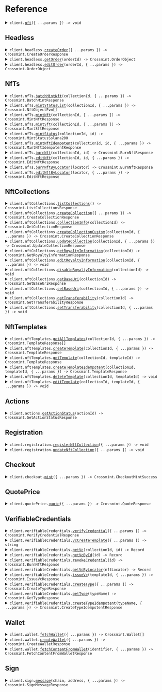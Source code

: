 # Reference

<details><summary><code>client.<a href="/src/Client.ts">nft</a>({ ...params }) -> void</code></summary>
<dl>
<dd>

#### 📝 Description

<dl>
<dd>

<dl>
<dd>

Transfer NFTs from one wallet to another wallet. Intended for wallets created with `userId` option.

**API scope required**: `wallets:nfts.transfer`

</dd>
</dl>
</dd>
</dl>

#### 🔌 Usage

<dl>
<dd>

<dl>
<dd>

```typescript
await client.nft();
```

</dd>
</dl>
</dd>
</dl>

#### ⚙️ Parameters

<dl>
<dd>

<dl>
<dd>

**request:** `Crossmint.NftRequest`

</dd>
</dl>

<dl>
<dd>

**requestOptions:** `CrossmintClient.RequestOptions`

</dd>
</dl>
</dd>
</dl>

</dd>
</dl>
</details>

##

## Headless

<details><summary><code>client.headless.<a href="/src/api/resources/headless/client/Client.ts">createOrder</a>({ ...params }) -> Crossmint.CreateOrderResponse</code></summary>
<dl>
<dd>

#### 📝 Description

<dl>
<dd>

<dl>
<dd>

Creates a new order that can be used to complete a headless checkout.

</dd>
</dl>
</dd>
</dl>

#### 🔌 Usage

<dl>
<dd>

<dl>
<dd>

```typescript
await client.headless.createOrder({
    payment: {
        method: Crossmint.EvmPaymentMethods.ArbitrumSepolia,
        currency: Crossmint.EvmPaymentCurrency.Eth,
    },
    lineItems: {
        collectionLocator: "crossmint:<collectionId>",
    },
});
```

</dd>
</dl>
</dd>
</dl>

#### ⚙️ Parameters

<dl>
<dd>

<dl>
<dd>

**request:** `Crossmint.CreateOrderRequest`

</dd>
</dl>

<dl>
<dd>

**requestOptions:** `Headless.RequestOptions`

</dd>
</dl>
</dd>
</dl>

</dd>
</dl>
</details>

<details><summary><code>client.headless.<a href="/src/api/resources/headless/client/Client.ts">getOrder</a>(orderId) -> Crossmint.OrderObject</code></summary>
<dl>
<dd>

#### 📝 Description

<dl>
<dd>

<dl>
<dd>

Get specific order by ID

</dd>
</dl>
</dd>
</dl>

#### 🔌 Usage

<dl>
<dd>

<dl>
<dd>

```typescript
await client.headless.getOrder("orderId");
```

</dd>
</dl>
</dd>
</dl>

#### ⚙️ Parameters

<dl>
<dd>

<dl>
<dd>

**orderId:** `string`

This is the identifier for the order with UUID format.

**Example:** `9c82ef99-617f-497d-9abb-fd355291681b`

</dd>
</dl>

<dl>
<dd>

**requestOptions:** `Headless.RequestOptions`

</dd>
</dl>
</dd>
</dl>

</dd>
</dl>
</details>

<details><summary><code>client.headless.<a href="/src/api/resources/headless/client/Client.ts">editOrder</a>(orderId, { ...params }) -> Crossmint.OrderObject</code></summary>
<dl>
<dd>

#### 📝 Description

<dl>
<dd>

<dl>
<dd>

Edit an existing order. You can update the recipient, the payment method, and/or the locale.

</dd>
</dl>
</dd>
</dl>

#### 🔌 Usage

<dl>
<dd>

<dl>
<dd>

```typescript
await client.headless.editOrder("orderId");
```

</dd>
</dl>
</dd>
</dl>

#### ⚙️ Parameters

<dl>
<dd>

<dl>
<dd>

**orderId:** `string`

This is the identifier for the order with UUID format.

**Example:** `9c82ef99-617f-497d-9abb-fd355291681b`

</dd>
</dl>

<dl>
<dd>

**request:** `Crossmint.OrderDto`

</dd>
</dl>

<dl>
<dd>

**requestOptions:** `Headless.RequestOptions`

</dd>
</dl>
</dd>
</dl>

</dd>
</dl>
</details>

## NfTs

<details><summary><code>client.nfTs.<a href="/src/api/resources/nfTs/client/Client.ts">batchMintNft</a>(collectionId, { ...params }) -> Crossmint.BatchMintResponse</code></summary>
<dl>
<dd>

#### 📝 Description

<dl>
<dd>

<dl>
<dd>

Mint multiple NFTs with a single call and deliver them to a web3 wallet or an email address

**API scope required** `nfts.create`

</dd>
</dl>
</dd>
</dl>

#### 🔌 Usage

<dl>
<dd>

<dl>
<dd>

```typescript
await client.nfTs.batchMintNft("default-solana", {
    nfts: [{}],
});
```

</dd>
</dl>
</dd>
</dl>

#### ⚙️ Parameters

<dl>
<dd>

<dl>
<dd>

**collectionId:** `string`

This is the identifier for the collection related to the request. Every project has default collections: `default-solana` and `default-polygon`.

The [create-collection](/api-reference/minting/collection/create-collection) API will result in collections with UUID formatted `collectionId`.
**Example:** `9c82ef99-617f-497d-9abb-fd355291681b`

The [create-collection-idempotent](/api-reference/minting/collection/create-collection-idempotent) API allows you to specify an arbitrary identifier during the intitial request.
**Example:** `your-custom-identifer`

</dd>
</dl>

<dl>
<dd>

**request:** `Crossmint.BatchMintNftRequest`

</dd>
</dl>

<dl>
<dd>

**requestOptions:** `NfTs.RequestOptions`

</dd>
</dl>
</dd>
</dl>

</dd>
</dl>
</details>

<details><summary><code>client.nfTs.<a href="/src/api/resources/nfTs/client/Client.ts">mintStatusList</a>(collectionId, { ...params }) -> Crossmint.NftObjectEvm[]</code></summary>
<dl>
<dd>

#### 📝 Description

<dl>
<dd>

<dl>
<dd>

Get a list of all the NFTs in a given collection.

**API scope required**: `nfts.read`

</dd>
</dl>
</dd>
</dl>

#### 🔌 Usage

<dl>
<dd>

<dl>
<dd>

```typescript
await client.nfTs.mintStatusList("default-solana", {
    page: 1.1,
    perPage: 20,
});
```

</dd>
</dl>
</dd>
</dl>

#### ⚙️ Parameters

<dl>
<dd>

<dl>
<dd>

**collectionId:** `string`

This is the identifier for the collection related to the request. Every project has default collections: `default-solana` and `default-polygon`.

The [create-collection](/api-reference/minting/collection/create-collection) API will result in collections with UUID formatted `collectionId`.
**Example:** `9c82ef99-617f-497d-9abb-fd355291681b`

The [create-collection-idempotent](/api-reference/minting/collection/create-collection-idempotent) API allows you to specify an arbitrary identifier during the intitial request.
**Example:** `your-custom-identifer`

</dd>
</dl>

<dl>
<dd>

**request:** `Crossmint.MintStatusListRequest`

</dd>
</dl>

<dl>
<dd>

**requestOptions:** `NfTs.RequestOptions`

</dd>
</dl>
</dd>
</dl>

</dd>
</dl>
</details>

<details><summary><code>client.nfTs.<a href="/src/api/resources/nfTs/client/Client.ts">mintNft</a>(collectionId, { ...params }) -> Crossmint.MintNftResponse</code></summary>
<dl>
<dd>

#### 📝 Description

<dl>
<dd>

<dl>
<dd>

Mint your NFTs and deliver them to a web3 wallet or an email address

**API scope required**: `nfts.create`

</dd>
</dl>
</dd>
</dl>

#### 🔌 Usage

<dl>
<dd>

<dl>
<dd>

```typescript
await client.nfTs.mintNft("default-solana", {
    metadata: {
        name: "Crossmint Example NFT",
        image: "https://www.crossmint.com/assets/crossmint/logo.png",
        description: "My NFT created via the mint API!",
    },
});
```

</dd>
</dl>
</dd>
</dl>

#### ⚙️ Parameters

<dl>
<dd>

<dl>
<dd>

**collectionId:** `string`

This is the identifier for the collection related to the request. Every project has default collections: `default-solana` and `default-polygon`.

The [create-collection](/api-reference/minting/collection/create-collection) API will result in collections with UUID formatted `collectionId`.
**Example:** `9c82ef99-617f-497d-9abb-fd355291681b`

The [create-collection-idempotent](/api-reference/minting/collection/create-collection-idempotent) API allows you to specify an arbitrary identifier during the intitial request.
**Example:** `your-custom-identifer`

</dd>
</dl>

<dl>
<dd>

**request:** `Crossmint.MintNftRequest`

</dd>
</dl>

<dl>
<dd>

**requestOptions:** `NfTs.RequestOptions`

</dd>
</dl>
</dd>
</dl>

</dd>
</dl>
</details>

<details><summary><code>client.nfTs.<a href="/src/api/resources/nfTs/client/Client.ts">mintSft</a>(collectionId, { ...params }) -> Crossmint.MintSftResponse</code></summary>
<dl>
<dd>

#### 📝 Description

<dl>
<dd>

<dl>
<dd>

Mint your SFTs and deliver them to a web3 wallet or an email address

**API scope required**: `nfts.create`

</dd>
</dl>
</dd>
</dl>

#### 🔌 Usage

<dl>
<dd>

<dl>
<dd>

```typescript
await client.nfTs.mintSft("default-solana", {
    templateId: "silver-pass",
    recipient: "email:testy@crossmint.io:polygon",
});
```

</dd>
</dl>
</dd>
</dl>

#### ⚙️ Parameters

<dl>
<dd>

<dl>
<dd>

**collectionId:** `string`

This is the identifier for the collection related to the request. Every project has default collections: `default-solana` and `default-polygon`.

The [create-collection](/api-reference/minting/collection/create-collection) API will result in collections with UUID formatted `collectionId`.
**Example:** `9c82ef99-617f-497d-9abb-fd355291681b`

The [create-collection-idempotent](/api-reference/minting/collection/create-collection-idempotent) API allows you to specify an arbitrary identifier during the intitial request.
**Example:** `your-custom-identifer`

</dd>
</dl>

<dl>
<dd>

**request:** `Crossmint.MintSftRequest`

</dd>
</dl>

<dl>
<dd>

**requestOptions:** `NfTs.RequestOptions`

</dd>
</dl>
</dd>
</dl>

</dd>
</dl>
</details>

<details><summary><code>client.nfTs.<a href="/src/api/resources/nfTs/client/Client.ts">mintStatus</a>(collectionId, id) -> Crossmint.MintStatusSolana200</code></summary>
<dl>
<dd>

#### 📝 Description

<dl>
<dd>

<dl>
<dd>

Get the status and associated information for a mint operation.

**API scope required**: `nfts.read`

</dd>
</dl>
</dd>
</dl>

#### 🔌 Usage

<dl>
<dd>

<dl>
<dd>

```typescript
await client.nfTs.mintStatus("default-solana", "id");
```

</dd>
</dl>
</dd>
</dl>

#### ⚙️ Parameters

<dl>
<dd>

<dl>
<dd>

**collectionId:** `string`

This is the identifier for the collection related to the request. Every project has default collections: `default-solana` and `default-polygon`.

The [create-collection](/api-reference/minting/collection/create-collection) API will result in collections with UUID formatted `collectionId`.
**Example:** `9c82ef99-617f-497d-9abb-fd355291681b`

The [create-collection-idempotent](/api-reference/minting/collection/create-collection-idempotent) API allows you to specify an arbitrary identifier during the intitial request.
**Example:** `your-custom-identifer`

</dd>
</dl>

<dl>
<dd>

**id:** `string` — Unique ID of the minted NFT returned in the mint response

</dd>
</dl>

<dl>
<dd>

**requestOptions:** `NfTs.RequestOptions`

</dd>
</dl>
</dd>
</dl>

</dd>
</dl>
</details>

<details><summary><code>client.nfTs.<a href="/src/api/resources/nfTs/client/Client.ts">mintNftIdempotent</a>(collectionId, id, { ...params }) -> Crossmint.MintNftIdempotentResponse</code></summary>
<dl>
<dd>

#### 📝 Description

<dl>
<dd>

<dl>
<dd>

This pathway allows you to mint NFTs and guarantee idempotency
to ensure you never double mint for the same NFT.

**API scope required**: `nfts.create`

</dd>
</dl>
</dd>
</dl>

#### 🔌 Usage

<dl>
<dd>

<dl>
<dd>

```typescript
await client.nfTs.mintNftIdempotent("default-solana", "my-idempotency-key", {
    recipient: "email:testy@crossmint.io:polygon",
    metadata: {
        name: "Crossmint Example NFT",
        image: "https://www.crossmint.com/assets/crossmint/logo.png",
        description: "My NFT created via the mint API!",
    },
});
```

</dd>
</dl>
</dd>
</dl>

#### ⚙️ Parameters

<dl>
<dd>

<dl>
<dd>

**collectionId:** `string`

This is the identifier for the collection related to the request. Every project has default collections: `default-solana` and `default-polygon`.

The [create-collection](/api-reference/minting/collection/create-collection) API will result in collections with UUID formatted `collectionId`.
**Example:** `9c82ef99-617f-497d-9abb-fd355291681b`

The [create-collection-idempotent](/api-reference/minting/collection/create-collection-idempotent) API allows you to specify an arbitrary identifier during the intitial request.
**Example:** `your-custom-identifer`

</dd>
</dl>

<dl>
<dd>

**id:** `string` — Custom ID of the NFT, which is used as an idempotency key

</dd>
</dl>

<dl>
<dd>

**request:** `Crossmint.MintNftIdempotentRequest`

</dd>
</dl>

<dl>
<dd>

**requestOptions:** `NfTs.RequestOptions`

</dd>
</dl>
</dd>
</dl>

</dd>
</dl>
</details>

<details><summary><code>client.nfTs.<a href="/src/api/resources/nfTs/client/Client.ts">burnNft</a>(collectionId, id) -> Crossmint.BurnNftResponse</code></summary>
<dl>
<dd>

#### 📝 Description

<dl>
<dd>

<dl>
<dd>

Burn a minted NFT.

**API scope required**: `nfts.delete`

</dd>
</dl>
</dd>
</dl>

#### 🔌 Usage

<dl>
<dd>

<dl>
<dd>

```typescript
await client.nfTs.burnNft("default-solana", "id");
```

</dd>
</dl>
</dd>
</dl>

#### ⚙️ Parameters

<dl>
<dd>

<dl>
<dd>

**collectionId:** `string`

This is the identifier for the collection related to the request. Every project has default collections: `default-solana` and `default-polygon`.

The [create-collection](/api-reference/minting/collection/create-collection) API will result in collections with UUID formatted `collectionId`.
**Example:** `9c82ef99-617f-497d-9abb-fd355291681b`

The [create-collection-idempotent](/api-reference/minting/collection/create-collection-idempotent) API allows you to specify an arbitrary identifier during the intitial request.
**Example:** `your-custom-identifer`

</dd>
</dl>

<dl>
<dd>

**id:** `string` — Unique ID of the minted NFT returned in the mint response

</dd>
</dl>

<dl>
<dd>

**requestOptions:** `NfTs.RequestOptions`

</dd>
</dl>
</dd>
</dl>

</dd>
</dl>
</details>

<details><summary><code>client.nfTs.<a href="/src/api/resources/nfTs/client/Client.ts">editNft</a>(collectionId, id, { ...params }) -> Crossmint.EditNftResponse</code></summary>
<dl>
<dd>

#### 📝 Description

<dl>
<dd>

<dl>
<dd>

Edit a minted NFT's metadata on IPFS.

If you are using a custom baseURI, invoking this will overwrite the specific tokenURI for the edited token.

**API scope required**: `nfts.update`

</dd>
</dl>
</dd>
</dl>

#### 🔌 Usage

<dl>
<dd>

<dl>
<dd>

```typescript
await client.nfTs.editNft("default-solana", "id", {
    metadata: {
        name: "Crossmint Example NFT",
        image: "https://www.crossmint.com/assets/crossmint/logo.png",
        description: "My NFT created via the mint API!",
    },
});
```

</dd>
</dl>
</dd>
</dl>

#### ⚙️ Parameters

<dl>
<dd>

<dl>
<dd>

**collectionId:** `string`

This is the identifier for the collection related to the request. Every project has default collections: `default-solana` and `default-polygon`.

The [create-collection](/api-reference/minting/collection/create-collection) API will result in collections with UUID formatted `collectionId`.
**Example:** `9c82ef99-617f-497d-9abb-fd355291681b`

The [create-collection-idempotent](/api-reference/minting/collection/create-collection-idempotent) API allows you to specify an arbitrary identifier during the intitial request.
**Example:** `your-custom-identifer`

</dd>
</dl>

<dl>
<dd>

**id:** `string` — Unique ID of the minted NFT returned in the mint response

</dd>
</dl>

<dl>
<dd>

**request:** `Crossmint.EditNftRequest`

</dd>
</dl>

<dl>
<dd>

**requestOptions:** `NfTs.RequestOptions`

</dd>
</dl>
</dd>
</dl>

</dd>
</dl>
</details>

<details><summary><code>client.nfTs.<a href="/src/api/resources/nfTs/client/Client.ts">burnNftByLocator</a>(locator) -> Crossmint.BurnNftResponse</code></summary>
<dl>
<dd>

#### 📝 Description

<dl>
<dd>

<dl>
<dd>

Burn a minted NFT using a Crossmint NFT locator.

**API scope required**: `nfts.delete`

</dd>
</dl>
</dd>
</dl>

#### 🔌 Usage

<dl>
<dd>

<dl>
<dd>

```typescript
await client.nfTs.burnNftByLocator("polygon:0xd8dA6BF26964aF9D7eEd9e03E53415D37aA96045:52");
```

</dd>
</dl>
</dd>
</dl>

#### ⚙️ Parameters

<dl>
<dd>

<dl>
<dd>

**locator:** `string` — The locator of the NFT, which includes the blockchain, contract address, and token ID.

</dd>
</dl>

<dl>
<dd>

**requestOptions:** `NfTs.RequestOptions`

</dd>
</dl>
</dd>
</dl>

</dd>
</dl>
</details>

<details><summary><code>client.nfTs.<a href="/src/api/resources/nfTs/client/Client.ts">editNftByLocator</a>(locator, { ...params }) -> Crossmint.EditNftResponse</code></summary>
<dl>
<dd>

#### 📝 Description

<dl>
<dd>

<dl>
<dd>

Edit a minted NFT's metadata using a Crossmint NFT locator.

**API scope required**: `nfts.update`

</dd>
</dl>
</dd>
</dl>

#### 🔌 Usage

<dl>
<dd>

<dl>
<dd>

```typescript
await client.nfTs.editNftByLocator("polygon:0xd8dA6BF26964aF9D7eEd9e03E53415D37aA96045:52", {
    metadata: {
        name: "Crossmint Example NFT",
        image: "https://www.crossmint.com/assets/crossmint/logo.png",
        description: "My NFT created via the mint API!",
    },
    reuploadLinkedFiles: true,
});
```

</dd>
</dl>
</dd>
</dl>

#### ⚙️ Parameters

<dl>
<dd>

<dl>
<dd>

**locator:** `string` — The locator of the NFT, which includes the blockchain, contract address, and token ID.

</dd>
</dl>

<dl>
<dd>

**request:** `Crossmint.EditNftByLocatorRequest`

</dd>
</dl>

<dl>
<dd>

**requestOptions:** `NfTs.RequestOptions`

</dd>
</dl>
</dd>
</dl>

</dd>
</dl>
</details>

## NftCollections

<details><summary><code>client.nftCollections.<a href="/src/api/resources/nftCollections/client/Client.ts">listCollections</a>() -> Crossmint.ListCollectionsResponse</code></summary>
<dl>
<dd>

#### 📝 Description

<dl>
<dd>

<dl>
<dd>

List all collections created under the current Crossmint project

**API scope required**: `collections.read`

</dd>
</dl>
</dd>
</dl>

#### 🔌 Usage

<dl>
<dd>

<dl>
<dd>

```typescript
await client.nftCollections.listCollections();
```

</dd>
</dl>
</dd>
</dl>

#### ⚙️ Parameters

<dl>
<dd>

<dl>
<dd>

**requestOptions:** `NftCollections.RequestOptions`

</dd>
</dl>
</dd>
</dl>

</dd>
</dl>
</details>

<details><summary><code>client.nftCollections.<a href="/src/api/resources/nftCollections/client/Client.ts">createCollection</a>({ ...params }) -> Crossmint.CreateCollectionResponse</code></summary>
<dl>
<dd>

#### 📝 Description

<dl>
<dd>

<dl>
<dd>

Create a collection that you can mint NFTs/SFTs from

**API scope required**: `collections.create`

</dd>
</dl>
</dd>
</dl>

#### 🔌 Usage

<dl>
<dd>

<dl>
<dd>

```typescript
await client.nftCollections.createCollection({
    chain: Crossmint.CreateCollectionBodyChain.Aptos,
    metadata: {
        name: "Sample NFT Collection",
        description: "This is a sample NFT collection",
    },
});
```

</dd>
</dl>
</dd>
</dl>

#### ⚙️ Parameters

<dl>
<dd>

<dl>
<dd>

**request:** `Crossmint.CreateCollectionBody`

</dd>
</dl>

<dl>
<dd>

**requestOptions:** `NftCollections.RequestOptions`

</dd>
</dl>
</dd>
</dl>

</dd>
</dl>
</details>

<details><summary><code>client.nftCollections.<a href="/src/api/resources/nftCollections/client/Client.ts">collectionInfo</a>(collectionId) -> Crossmint.GetCollectionResponse</code></summary>
<dl>
<dd>

#### 📝 Description

<dl>
<dd>

<dl>
<dd>

Get information about a specific collection.

**API scope required**: `collections.read`

</dd>
</dl>
</dd>
</dl>

#### 🔌 Usage

<dl>
<dd>

<dl>
<dd>

```typescript
await client.nftCollections.collectionInfo("default-solana");
```

</dd>
</dl>
</dd>
</dl>

#### ⚙️ Parameters

<dl>
<dd>

<dl>
<dd>

**collectionId:** `string`

This is the identifier for the collection related to the request. Every project has default collections: `default-solana` and `default-polygon`.

The [create-collection](/api-reference/minting/collection/create-collection) API will result in collections with UUID formatted `collectionId`.
**Example:** `9c82ef99-617f-497d-9abb-fd355291681b`

The [create-collection-idempotent](/api-reference/minting/collection/create-collection-idempotent) API allows you to specify an arbitrary identifier during the intitial request.
**Example:** `your-custom-identifer`

</dd>
</dl>

<dl>
<dd>

**requestOptions:** `NftCollections.RequestOptions`

</dd>
</dl>
</dd>
</dl>

</dd>
</dl>
</details>

<details><summary><code>client.nftCollections.<a href="/src/api/resources/nftCollections/client/Client.ts">createCollectionCustom</a>(collectionId, { ...params }) -> Crossmint.CreateCollectionResponse</code></summary>
<dl>
<dd>

#### 📝 Description

<dl>
<dd>

<dl>
<dd>

Create a collection that you can mint NFTs/SFTs from. This API is idempotent,
if you call it multiple times with the same ID, only one will be created.

**API scope required**: `collections.create`

</dd>
</dl>
</dd>
</dl>

#### 🔌 Usage

<dl>
<dd>

<dl>
<dd>

```typescript
await client.nftCollections.createCollectionCustom("default-solana", {
    chain: Crossmint.CreateCollectionBodyChain.Aptos,
    metadata: {
        name: "Sample NFT Collection",
        description: "This is a sample NFT collection",
    },
});
```

</dd>
</dl>
</dd>
</dl>

#### ⚙️ Parameters

<dl>
<dd>

<dl>
<dd>

**collectionId:** `string`

This is the identifier for the collection related to the request. Every project has default collections: `default-solana` and `default-polygon`.

The [create-collection](/api-reference/minting/collection/create-collection) API will result in collections with UUID formatted `collectionId`.
**Example:** `9c82ef99-617f-497d-9abb-fd355291681b`

The [create-collection-idempotent](/api-reference/minting/collection/create-collection-idempotent) API allows you to specify an arbitrary identifier during the intitial request.
**Example:** `your-custom-identifer`

</dd>
</dl>

<dl>
<dd>

**request:** `Crossmint.CreateCollectionBody`

</dd>
</dl>

<dl>
<dd>

**requestOptions:** `NftCollections.RequestOptions`

</dd>
</dl>
</dd>
</dl>

</dd>
</dl>
</details>

<details><summary><code>client.nftCollections.<a href="/src/api/resources/nftCollections/client/Client.ts">updateCollection</a>(collectionId, { ...params }) -> Crossmint.UpdateCollectionResponse</code></summary>
<dl>
<dd>

#### 📝 Description

<dl>
<dd>

<dl>
<dd>

Update the sales details of a collection

**API scope required**: `collections.update`

</dd>
</dl>
</dd>
</dl>

#### 🔌 Usage

<dl>
<dd>

<dl>
<dd>

```typescript
await client.nftCollections.updateCollection("default-solana");
```

</dd>
</dl>
</dd>
</dl>

#### ⚙️ Parameters

<dl>
<dd>

<dl>
<dd>

**collectionId:** `string`

This is the identifier for the collection related to the request. Every project has default collections: `default-solana` and `default-polygon`.

The [create-collection](/api-reference/minting/collection/create-collection) API will result in collections with UUID formatted `collectionId`.
**Example:** `9c82ef99-617f-497d-9abb-fd355291681b`

The [create-collection-idempotent](/api-reference/minting/collection/create-collection-idempotent) API allows you to specify an arbitrary identifier during the intitial request.
**Example:** `your-custom-identifer`

</dd>
</dl>

<dl>
<dd>

**request:** `Crossmint.UpdateCollectionRequest`

</dd>
</dl>

<dl>
<dd>

**requestOptions:** `NftCollections.RequestOptions`

</dd>
</dl>
</dd>
</dl>

</dd>
</dl>
</details>

<details><summary><code>client.nftCollections.<a href="/src/api/resources/nftCollections/client/Client.ts">getRoyaltyInformation</a>(collectionId) -> Crossmint.GetRoyaltyInformationResponse</code></summary>
<dl>
<dd>

#### 📝 Description

<dl>
<dd>

<dl>
<dd>

Fetch the royalty configuration for a collection, from its current state
in the blockchain.

This API is only supported on EVM chains.

If you call GET too soon after PUT/DELETE,
you may not yet see your latest changes, as they can take a few seconds to
record on the blockchain.

**API scope required**: `collections.read`

</dd>
</dl>
</dd>
</dl>

#### 🔌 Usage

<dl>
<dd>

<dl>
<dd>

```typescript
await client.nftCollections.getRoyaltyInformation("default-solana");
```

</dd>
</dl>
</dd>
</dl>

#### ⚙️ Parameters

<dl>
<dd>

<dl>
<dd>

**collectionId:** `string`

This is the identifier for the collection related to the request. Every project has default collections: `default-solana` and `default-polygon`.

The [create-collection](/api-reference/minting/collection/create-collection) API will result in collections with UUID formatted `collectionId`.
**Example:** `9c82ef99-617f-497d-9abb-fd355291681b`

The [create-collection-idempotent](/api-reference/minting/collection/create-collection-idempotent) API allows you to specify an arbitrary identifier during the intitial request.
**Example:** `your-custom-identifer`

</dd>
</dl>

<dl>
<dd>

**requestOptions:** `NftCollections.RequestOptions`

</dd>
</dl>
</dd>
</dl>

</dd>
</dl>
</details>

<details><summary><code>client.nftCollections.<a href="/src/api/resources/nftCollections/client/Client.ts">editRoyaltyInformation</a>(collectionId, { ...params }) -> void</code></summary>
<dl>
<dd>

#### 📝 Description

<dl>
<dd>

<dl>
<dd>

Configure royalties for all NFTs in a collection.

This API is only supported for EVM chains and implements the EIP-2981 standard.

**API scope required**: `collections.update`

</dd>
</dl>
</dd>
</dl>

#### 🔌 Usage

<dl>
<dd>

<dl>
<dd>

```typescript
await client.nftCollections.editRoyaltyInformation("default-solana");
```

</dd>
</dl>
</dd>
</dl>

#### ⚙️ Parameters

<dl>
<dd>

<dl>
<dd>

**collectionId:** `string`

This is the identifier for the collection related to the request. Every project has default collections: `default-solana` and `default-polygon`.

The [create-collection](/api-reference/minting/collection/create-collection) API will result in collections with UUID formatted `collectionId`.
**Example:** `9c82ef99-617f-497d-9abb-fd355291681b`

The [create-collection-idempotent](/api-reference/minting/collection/create-collection-idempotent) API allows you to specify an arbitrary identifier during the intitial request.
**Example:** `your-custom-identifer`

</dd>
</dl>

<dl>
<dd>

**request:** `Crossmint.EditRoyaltyInformationRequest`

</dd>
</dl>

<dl>
<dd>

**requestOptions:** `NftCollections.RequestOptions`

</dd>
</dl>
</dd>
</dl>

</dd>
</dl>
</details>

<details><summary><code>client.nftCollections.<a href="/src/api/resources/nftCollections/client/Client.ts">disableRoyaltyInformation</a>(collectionId) -> void</code></summary>
<dl>
<dd>

#### 📝 Description

<dl>
<dd>

<dl>
<dd>

Remove all royalties from a given collection. No new NFT sales will yield royalties to the creator.

This API is only supported on EVM Chains.

**API scope required**: `collections.update`

</dd>
</dl>
</dd>
</dl>

#### 🔌 Usage

<dl>
<dd>

<dl>
<dd>

```typescript
await client.nftCollections.disableRoyaltyInformation("default-solana");
```

</dd>
</dl>
</dd>
</dl>

#### ⚙️ Parameters

<dl>
<dd>

<dl>
<dd>

**collectionId:** `string`

This is the identifier for the collection related to the request. Every project has default collections: `default-solana` and `default-polygon`.

The [create-collection](/api-reference/minting/collection/create-collection) API will result in collections with UUID formatted `collectionId`.
**Example:** `9c82ef99-617f-497d-9abb-fd355291681b`

The [create-collection-idempotent](/api-reference/minting/collection/create-collection-idempotent) API allows you to specify an arbitrary identifier during the intitial request.
**Example:** `your-custom-identifer`

</dd>
</dl>

<dl>
<dd>

**requestOptions:** `NftCollections.RequestOptions`

</dd>
</dl>
</dd>
</dl>

</dd>
</dl>
</details>

<details><summary><code>client.nftCollections.<a href="/src/api/resources/nftCollections/client/Client.ts">getBaseUri</a>(collectionId) -> Crossmint.GetBaseUriResponse</code></summary>
<dl>
<dd>

#### 📝 Description

<dl>
<dd>

<dl>
<dd>

Get the Base URI of a collection as it appears on-chain.

**API scope required**: `collections.read`

</dd>
</dl>
</dd>
</dl>

#### 🔌 Usage

<dl>
<dd>

<dl>
<dd>

```typescript
await client.nftCollections.getBaseUri("default-solana");
```

</dd>
</dl>
</dd>
</dl>

#### ⚙️ Parameters

<dl>
<dd>

<dl>
<dd>

**collectionId:** `string`

This is the identifier for the collection related to the request. Every project has default collections: `default-solana` and `default-polygon`.

The [create-collection](/api-reference/minting/collection/create-collection) API will result in collections with UUID formatted `collectionId`.
**Example:** `9c82ef99-617f-497d-9abb-fd355291681b`

The [create-collection-idempotent](/api-reference/minting/collection/create-collection-idempotent) API allows you to specify an arbitrary identifier during the intitial request.
**Example:** `your-custom-identifer`

</dd>
</dl>

<dl>
<dd>

**requestOptions:** `NftCollections.RequestOptions`

</dd>
</dl>
</dd>
</dl>

</dd>
</dl>
</details>

<details><summary><code>client.nftCollections.<a href="/src/api/resources/nftCollections/client/Client.ts">setBaseUri</a>(collectionId, { ...params }) -> void</code></summary>
<dl>
<dd>

#### 📝 Description

<dl>
<dd>

<dl>
<dd>

Update the Base URI of a collection. Setting the baseURI enables
excluding the metadata param when minting. Tokens minted without the metadata
param will have a tokenURI of:

`{BASE_URI}/{TOKEN_ID}`

This API is currently only supported on EVM Chains.

**API scope required**: `collections.update`

</dd>
</dl>
</dd>
</dl>

#### 🔌 Usage

<dl>
<dd>

<dl>
<dd>

```typescript
await client.nftCollections.setBaseUri("default-solana");
```

</dd>
</dl>
</dd>
</dl>

#### ⚙️ Parameters

<dl>
<dd>

<dl>
<dd>

**collectionId:** `string`

This is the identifier for the collection related to the request. Every project has default collections: `default-solana` and `default-polygon`.

The [create-collection](/api-reference/minting/collection/create-collection) API will result in collections with UUID formatted `collectionId`.
**Example:** `9c82ef99-617f-497d-9abb-fd355291681b`

The [create-collection-idempotent](/api-reference/minting/collection/create-collection-idempotent) API allows you to specify an arbitrary identifier during the intitial request.
**Example:** `your-custom-identifer`

</dd>
</dl>

<dl>
<dd>

**request:** `Crossmint.SetBaseUriRequest`

</dd>
</dl>

<dl>
<dd>

**requestOptions:** `NftCollections.RequestOptions`

</dd>
</dl>
</dd>
</dl>

</dd>
</dl>
</details>

<details><summary><code>client.nftCollections.<a href="/src/api/resources/nftCollections/client/Client.ts">getTransferability</a>(collectionId) -> Crossmint.GetTransferabilityResponse</code></summary>
<dl>
<dd>

#### 📝 Description

<dl>
<dd>

<dl>
<dd>

Get the transferable status of a collection.

This API is only supported on EVM chains.

You must contact sales to gain access to this API.

**API scope required**: `collections.read`

</dd>
</dl>
</dd>
</dl>

#### 🔌 Usage

<dl>
<dd>

<dl>
<dd>

```typescript
await client.nftCollections.getTransferability("default-solana");
```

</dd>
</dl>
</dd>
</dl>

#### ⚙️ Parameters

<dl>
<dd>

<dl>
<dd>

**collectionId:** `string`

This is the identifier for the collection related to the request. Every project has default collections: `default-solana` and `default-polygon`.

The [create-collection](/api-reference/minting/collection/create-collection) API will result in collections with UUID formatted `collectionId`.
**Example:** `9c82ef99-617f-497d-9abb-fd355291681b`

The [create-collection-idempotent](/api-reference/minting/collection/create-collection-idempotent) API allows you to specify an arbitrary identifier during the intitial request.
**Example:** `your-custom-identifer`

</dd>
</dl>

<dl>
<dd>

**requestOptions:** `NftCollections.RequestOptions`

</dd>
</dl>
</dd>
</dl>

</dd>
</dl>
</details>

<details><summary><code>client.nftCollections.<a href="/src/api/resources/nftCollections/client/Client.ts">setTransferability</a>(collectionId, { ...params }) -> void</code></summary>
<dl>
<dd>

#### 📝 Description

<dl>
<dd>

<dl>
<dd>

Update the transferable status of a collection.

This API is only supported on EVM chains.
You must contact sales to gain access to this API.

**API scope required**: `collections.update`

</dd>
</dl>
</dd>
</dl>

#### 🔌 Usage

<dl>
<dd>

<dl>
<dd>

```typescript
await client.nftCollections.setTransferability("default-solana", {
    value: true,
});
```

</dd>
</dl>
</dd>
</dl>

#### ⚙️ Parameters

<dl>
<dd>

<dl>
<dd>

**collectionId:** `string`

This is the identifier for the collection related to the request. Every project has default collections: `default-solana` and `default-polygon`.

The [create-collection](/api-reference/minting/collection/create-collection) API will result in collections with UUID formatted `collectionId`.
**Example:** `9c82ef99-617f-497d-9abb-fd355291681b`

The [create-collection-idempotent](/api-reference/minting/collection/create-collection-idempotent) API allows you to specify an arbitrary identifier during the intitial request.
**Example:** `your-custom-identifer`

</dd>
</dl>

<dl>
<dd>

**request:** `Crossmint.SetTransferabilityRequest`

</dd>
</dl>

<dl>
<dd>

**requestOptions:** `NftCollections.RequestOptions`

</dd>
</dl>
</dd>
</dl>

</dd>
</dl>
</details>

## NftTemplates

<details><summary><code>client.nftTemplates.<a href="/src/api/resources/nftTemplates/client/Client.ts">getAllTemplates</a>(collectionId, { ...params }) -> Crossmint.TemplateResponse[]</code></summary>
<dl>
<dd>

#### 📝 Description

<dl>
<dd>

<dl>
<dd>

Get all of the templates for a collection

**API scope required**: `nfts.read`

</dd>
</dl>
</dd>
</dl>

#### 🔌 Usage

<dl>
<dd>

<dl>
<dd>

```typescript
await client.nftTemplates.getAllTemplates("default-solana", {
    page: 1.1,
    perPage: 20,
});
```

</dd>
</dl>
</dd>
</dl>

#### ⚙️ Parameters

<dl>
<dd>

<dl>
<dd>

**collectionId:** `string`

This is the identifier for the collection related to the request. Every project has default collections: `default-solana` and `default-polygon`.

The [create-collection](/api-reference/minting/collection/create-collection) API will result in collections with UUID formatted `collectionId`.
**Example:** `9c82ef99-617f-497d-9abb-fd355291681b`

The [create-collection-idempotent](/api-reference/minting/collection/create-collection-idempotent) API allows you to specify an arbitrary identifier during the intitial request.
**Example:** `your-custom-identifer`

</dd>
</dl>

<dl>
<dd>

**request:** `Crossmint.GetAllTemplatesRequest`

</dd>
</dl>

<dl>
<dd>

**requestOptions:** `NftTemplates.RequestOptions`

</dd>
</dl>
</dd>
</dl>

</dd>
</dl>
</details>

<details><summary><code>client.nftTemplates.<a href="/src/api/resources/nftTemplates/client/Client.ts">createTemplate</a>(collectionId, { ...params }) -> Crossmint.TemplateResponse</code></summary>
<dl>
<dd>

#### 📝 Description

<dl>
<dd>

<dl>
<dd>

Create a token template, that NFTs or SFTs may be minted from

**API scope required**: `nfts.create`

</dd>
</dl>
</dd>
</dl>

#### 🔌 Usage

<dl>
<dd>

<dl>
<dd>

```typescript
await client.nftTemplates.createTemplate("idempotent-collection-name", {});
```

</dd>
</dl>
</dd>
</dl>

#### ⚙️ Parameters

<dl>
<dd>

<dl>
<dd>

**collectionId:** `string` — The ID of the named collection, used to create new tokens

</dd>
</dl>

<dl>
<dd>

**request:** `Crossmint.CreateTemplateBody`

</dd>
</dl>

<dl>
<dd>

**requestOptions:** `NftTemplates.RequestOptions`

</dd>
</dl>
</dd>
</dl>

</dd>
</dl>
</details>

<details><summary><code>client.nftTemplates.<a href="/src/api/resources/nftTemplates/client/Client.ts">getTemplate</a>(collectionId, templateId) -> Crossmint.TemplateResponse</code></summary>
<dl>
<dd>

#### 📝 Description

<dl>
<dd>

<dl>
<dd>

Fetch the contents of a token template.

**API scope required**: `nfts.read`

</dd>
</dl>
</dd>
</dl>

#### 🔌 Usage

<dl>
<dd>

<dl>
<dd>

```typescript
await client.nftTemplates.getTemplate("default-solana", "templateId");
```

</dd>
</dl>
</dd>
</dl>

#### ⚙️ Parameters

<dl>
<dd>

<dl>
<dd>

**collectionId:** `string`

This is the identifier for the collection related to the request. Every project has default collections: `default-solana` and `default-polygon`.

The [create-collection](/api-reference/minting/collection/create-collection) API will result in collections with UUID formatted `collectionId`.
**Example:** `9c82ef99-617f-497d-9abb-fd355291681b`

The [create-collection-idempotent](/api-reference/minting/collection/create-collection-idempotent) API allows you to specify an arbitrary identifier during the intitial request.
**Example:** `your-custom-identifer`

</dd>
</dl>

<dl>
<dd>

**templateId:** `string` — The template ID

</dd>
</dl>

<dl>
<dd>

**requestOptions:** `NftTemplates.RequestOptions`

</dd>
</dl>
</dd>
</dl>

</dd>
</dl>
</details>

<details><summary><code>client.nftTemplates.<a href="/src/api/resources/nftTemplates/client/Client.ts">createTemplateIdempotent</a>(collectionId, templateId, { ...params }) -> Crossmint.TemplateResponse</code></summary>
<dl>
<dd>

#### 📝 Description

<dl>
<dd>

<dl>
<dd>

Create a token template with preconfigured metadata

**API scope required**: `nfts.create`

</dd>
</dl>
</dd>
</dl>

#### 🔌 Usage

<dl>
<dd>

<dl>
<dd>

```typescript
await client.nftTemplates.createTemplateIdempotent("default-solana", "templateId", {});
```

</dd>
</dl>
</dd>
</dl>

#### ⚙️ Parameters

<dl>
<dd>

<dl>
<dd>

**collectionId:** `string`

This is the identifier for the collection related to the request. Every project has default collections: `default-solana` and `default-polygon`.

The [create-collection](/api-reference/minting/collection/create-collection) API will result in collections with UUID formatted `collectionId`.
**Example:** `9c82ef99-617f-497d-9abb-fd355291681b`

The [create-collection-idempotent](/api-reference/minting/collection/create-collection-idempotent) API allows you to specify an arbitrary identifier during the intitial request.
**Example:** `your-custom-identifer`

</dd>
</dl>

<dl>
<dd>

**templateId:** `string` — The template ID

</dd>
</dl>

<dl>
<dd>

**request:** `Crossmint.CreateTemplateBody`

</dd>
</dl>

<dl>
<dd>

**requestOptions:** `NftTemplates.RequestOptions`

</dd>
</dl>
</dd>
</dl>

</dd>
</dl>
</details>

<details><summary><code>client.nftTemplates.<a href="/src/api/resources/nftTemplates/client/Client.ts">deleteTemplate</a>(collectionId, templateId) -> void</code></summary>
<dl>
<dd>

#### 📝 Description

<dl>
<dd>

<dl>
<dd>

Delete a Token template.

**API scope required**: `nfts.delete`

</dd>
</dl>
</dd>
</dl>

#### 🔌 Usage

<dl>
<dd>

<dl>
<dd>

```typescript
await client.nftTemplates.deleteTemplate("default-solana", "templateId");
```

</dd>
</dl>
</dd>
</dl>

#### ⚙️ Parameters

<dl>
<dd>

<dl>
<dd>

**collectionId:** `string`

This is the identifier for the collection related to the request. Every project has default collections: `default-solana` and `default-polygon`.

The [create-collection](/api-reference/minting/collection/create-collection) API will result in collections with UUID formatted `collectionId`.
**Example:** `9c82ef99-617f-497d-9abb-fd355291681b`

The [create-collection-idempotent](/api-reference/minting/collection/create-collection-idempotent) API allows you to specify an arbitrary identifier during the intitial request.
**Example:** `your-custom-identifer`

</dd>
</dl>

<dl>
<dd>

**templateId:** `string` — The template ID

</dd>
</dl>

<dl>
<dd>

**requestOptions:** `NftTemplates.RequestOptions`

</dd>
</dl>
</dd>
</dl>

</dd>
</dl>
</details>

<details><summary><code>client.nftTemplates.<a href="/src/api/resources/nftTemplates/client/Client.ts">editTemplate</a>(collectionId, templateId, { ...params }) -> void</code></summary>
<dl>
<dd>

#### 📝 Description

<dl>
<dd>

<dl>
<dd>

Edit a Token template.

**API scope required**: `nfts.update`

</dd>
</dl>
</dd>
</dl>

#### 🔌 Usage

<dl>
<dd>

<dl>
<dd>

```typescript
await client.nftTemplates.editTemplate("default-solana", "templateId", {});
```

</dd>
</dl>
</dd>
</dl>

#### ⚙️ Parameters

<dl>
<dd>

<dl>
<dd>

**collectionId:** `string`

This is the identifier for the collection related to the request. Every project has default collections: `default-solana` and `default-polygon`.

The [create-collection](/api-reference/minting/collection/create-collection) API will result in collections with UUID formatted `collectionId`.
**Example:** `9c82ef99-617f-497d-9abb-fd355291681b`

The [create-collection-idempotent](/api-reference/minting/collection/create-collection-idempotent) API allows you to specify an arbitrary identifier during the intitial request.
**Example:** `your-custom-identifer`

</dd>
</dl>

<dl>
<dd>

**templateId:** `string` — The template ID

</dd>
</dl>

<dl>
<dd>

**request:** `Crossmint.EditTemplateRequest`

</dd>
</dl>

<dl>
<dd>

**requestOptions:** `NftTemplates.RequestOptions`

</dd>
</dl>
</dd>
</dl>

</dd>
</dl>
</details>

## Actions

<details><summary><code>client.actions.<a href="/src/api/resources/actions/client/Client.ts">getActionStatus</a>(actionId) -> Crossmint.GetActionStatusResponse</code></summary>
<dl>
<dd>

#### 📝 Description

<dl>
<dd>

<dl>
<dd>

Use this API to poll for the status of asynchonous actions such as NFT mints, transfers, etc.

**API scope required**: `nfts.create`

</dd>
</dl>
</dd>
</dl>

#### 🔌 Usage

<dl>
<dd>

<dl>
<dd>

```typescript
await client.actions.getActionStatus("actionId");
```

</dd>
</dl>
</dd>
</dl>

#### ⚙️ Parameters

<dl>
<dd>

<dl>
<dd>

**actionId:** `string` — The actionId.

</dd>
</dl>

<dl>
<dd>

**requestOptions:** `Actions.RequestOptions`

</dd>
</dl>
</dd>
</dl>

</dd>
</dl>
</details>

## Registration

<details><summary><code>client.registration.<a href="/src/api/resources/registration/client/Client.ts">registerNftCollection</a>({ ...params }) -> void</code></summary>
<dl>
<dd>

#### 📝 Description

<dl>
<dd>

<dl>
<dd>

Register your NFT collection with Crossmint

**This API is subject to change as it is currently in its alpha form.**

</dd>
</dl>
</dd>
</dl>

#### 🔌 Usage

<dl>
<dd>

<dl>
<dd>

```typescript
await client.registration.registerNftCollection({
    chain: Crossmint.RegisterNftCollectionRequestChain.Solana,
    contractType: Crossmint.RegisterNftCollectionRequestContractType.CandyMachine,
    args: {
        candyMachineId: "candyMachineId",
    },
    metadata: {
        title: "title",
        description: "description",
        imageUrl: "imageUrl",
    },
    ownership: Crossmint.RegisterNftCollectionRequestOwnership.External,
    category: Crossmint.RegisterNftCollectionRequestCategory.Loyalty,
    scopes: [Crossmint.RegisterNftCollectionRequestScopesItem.PaymentsCreditCard],
});
```

</dd>
</dl>
</dd>
</dl>

#### ⚙️ Parameters

<dl>
<dd>

<dl>
<dd>

**request:** `Crossmint.RegisterNftCollectionRequest`

</dd>
</dl>

<dl>
<dd>

**requestOptions:** `Registration.RequestOptions`

</dd>
</dl>
</dd>
</dl>

</dd>
</dl>
</details>

<details><summary><code>client.registration.<a href="/src/api/resources/registration/client/Client.ts">updateNftCollection</a>({ ...params }) -> void</code></summary>
<dl>
<dd>

#### 📝 Description

<dl>
<dd>

<dl>
<dd>

Update your collection information registered on Crossmint

**This API is subject to change as it is currently in its alpha form.**

</dd>
</dl>
</dd>
</dl>

#### 🔌 Usage

<dl>
<dd>

<dl>
<dd>

```typescript
await client.registration.updateNftCollection({
    clientId: "clientId",
    metadata: {
        title: "title",
        imageUrl: "imageUrl",
    },
});
```

</dd>
</dl>
</dd>
</dl>

#### ⚙️ Parameters

<dl>
<dd>

<dl>
<dd>

**request:** `Crossmint.UpdateNftCollectionRequest`

</dd>
</dl>

<dl>
<dd>

**requestOptions:** `Registration.RequestOptions`

</dd>
</dl>
</dd>
</dl>

</dd>
</dl>
</details>

## Checkout

<details><summary><code>client.checkout.<a href="/src/api/resources/checkout/client/Client.ts">mint</a>({ ...params }) -> Crossmint.CheckoutMintSuccess</code></summary>
<dl>
<dd>

#### 📝 Description

<dl>
<dd>

<dl>
<dd>

**API scope required**: `nfts.checkout` Begin the checkout process for a mint
**This API is subject to change as it is currently in its alpha form.**

</dd>
</dl>
</dd>
</dl>

#### 🔌 Usage

<dl>
<dd>

<dl>
<dd>

```typescript
await client.checkout.mint({
    clientId: "clientId",
    userId: "userId",
});
```

</dd>
</dl>
</dd>
</dl>

#### ⚙️ Parameters

<dl>
<dd>

<dl>
<dd>

**request:** `Crossmint.CheckoutMintRequest`

</dd>
</dl>

<dl>
<dd>

**requestOptions:** `Checkout.RequestOptions`

</dd>
</dl>
</dd>
</dl>

</dd>
</dl>
</details>

## QuotePrice

<details><summary><code>client.quotePrice.<a href="/src/api/resources/quotePrice/client/Client.ts">quote</a>({ ...params }) -> Crossmint.QuoteResponse</code></summary>
<dl>
<dd>

#### 📝 Description

<dl>
<dd>

<dl>
<dd>

Get the price of a transaction hosted through Crossmint, inclusive of all fees.

**This API is subject to change as it is currently in its alpha form.**

</dd>
</dl>
</dd>
</dl>

#### 🔌 Usage

<dl>
<dd>

<dl>
<dd>

```typescript
await client.quotePrice.quote({
    nativePrice: "nativePrice",
    quoteCurrency: Crossmint.QuoteRequestQuoteCurrency.Usd,
});
```

</dd>
</dl>
</dd>
</dl>

#### ⚙️ Parameters

<dl>
<dd>

<dl>
<dd>

**request:** `Crossmint.QuoteRequest`

</dd>
</dl>

<dl>
<dd>

**requestOptions:** `QuotePrice.RequestOptions`

</dd>
</dl>
</dd>
</dl>

</dd>
</dl>
</details>

## VerifiableCredentials

<details><summary><code>client.verifiableCredentials.<a href="/src/api/resources/verifiableCredentials/client/Client.ts">verifyCredential</a>({ ...params }) -> Crossmint.VerifyCredentialResponse</code></summary>
<dl>
<dd>

#### 📝 Description

<dl>
<dd>

<dl>
<dd>

Verify that a credential is valid.

**API scope required** `credentials.read`

</dd>
</dl>
</dd>
</dl>

#### 🔌 Usage

<dl>
<dd>

<dl>
<dd>

```typescript
await client.verifiableCredentials.verifyCredential({
    credential: {
        key: "value",
    },
});
```

</dd>
</dl>
</dd>
</dl>

#### ⚙️ Parameters

<dl>
<dd>

<dl>
<dd>

**request:** `Crossmint.VerifyCredentialRequest`

</dd>
</dl>

<dl>
<dd>

**requestOptions:** `VerifiableCredentials.RequestOptions`

</dd>
</dl>
</dd>
</dl>

</dd>
</dl>
</details>

<details><summary><code>client.verifiableCredentials.<a href="/src/api/resources/verifiableCredentials/client/Client.ts">vcCreateTemplate</a>({ ...params }) -> string</code></summary>
<dl>
<dd>

#### 📝 Description

<dl>
<dd>

<dl>
<dd>

Create a template (similar to an nft collection) for issuing verifiable credentials.

**API scope required** `credentials:template.create`

</dd>
</dl>
</dd>
</dl>

#### 🔌 Usage

<dl>
<dd>

<dl>
<dd>

```typescript
await client.verifiableCredentials.vcCreateTemplate({
    metadata: {
        name: "Verifiable Credential",
        description: "The owner of this credential is authorized.",
    },
    credentials: {
        type: "degreeForMastersStudent",
    },
});
```

</dd>
</dl>
</dd>
</dl>

#### ⚙️ Parameters

<dl>
<dd>

<dl>
<dd>

**request:** `Crossmint.VcCreateTemplateRequest`

</dd>
</dl>

<dl>
<dd>

**requestOptions:** `VerifiableCredentials.RequestOptions`

</dd>
</dl>
</dd>
</dl>

</dd>
</dl>
</details>

<details><summary><code>client.verifiableCredentials.<a href="/src/api/resources/verifiableCredentials/client/Client.ts">getVc</a>(collectionId, id) -> Record<string, unknown></code></summary>
<dl>
<dd>

#### 📝 Description

<dl>
<dd>

<dl>
<dd>

Get a verifiable credential by the ID associated with the minted NFT.

This ID will have the format: `<UUID>`. For example: `d7eb777b-e9b4-4f34-ab5f-ce199111166a`

**API scope required** `credentials.read`. This endpoint will not work with a client side API key.

</dd>
</dl>
</dd>
</dl>

#### 🔌 Usage

<dl>
<dd>

<dl>
<dd>

```typescript
await client.verifiableCredentials.getVc("collectionId", "id");
```

</dd>
</dl>
</dd>
</dl>

#### ⚙️ Parameters

<dl>
<dd>

<dl>
<dd>

**collectionId:** `string` — Collection id (template id)

</dd>
</dl>

<dl>
<dd>

**id:** `string` — UUID of the NFT returned in the NFT creation response. Format is: `<UUID>`

</dd>
</dl>

<dl>
<dd>

**requestOptions:** `VerifiableCredentials.RequestOptions`

</dd>
</dl>
</dd>
</dl>

</dd>
</dl>
</details>

<details><summary><code>client.verifiableCredentials.<a href="/src/api/resources/verifiableCredentials/client/Client.ts">getVcById</a>(id) -> Record<string, unknown></code></summary>
<dl>
<dd>

#### 📝 Description

<dl>
<dd>

<dl>
<dd>

Get a verifiable credential by the ID associated with it.

This ID will have the format: `urn:uuid:<UUID>`. For example: `urn:uuid:64f9877d-a19a-4205-8d61-f8c2abed5766`

**API scope required** `credentials.read`. This enpoint will work also with a client side API key.

</dd>
</dl>
</dd>
</dl>

#### 🔌 Usage

<dl>
<dd>

<dl>
<dd>

```typescript
await client.verifiableCredentials.getVcById("id");
```

</dd>
</dl>
</dd>
</dl>

#### ⚙️ Parameters

<dl>
<dd>

<dl>
<dd>

**id:** `string` — Unique ID of the credential as returned in the NFT creation response. Format is: `urn:uuid:<UUID>`

</dd>
</dl>

<dl>
<dd>

**requestOptions:** `VerifiableCredentials.RequestOptions`

</dd>
</dl>
</dd>
</dl>

</dd>
</dl>
</details>

<details><summary><code>client.verifiableCredentials.<a href="/src/api/resources/verifiableCredentials/client/Client.ts">revokeCredential</a>(id) -> Crossmint.BurnNftResponse</code></summary>
<dl>
<dd>

#### 📝 Description

<dl>
<dd>

<dl>
<dd>

Revoke a verifiable credential by the credential ID.
This involves burning the associated nft.

This ID will have the format: `urn:uuid:<UUID>`. For example: `urn:uuid:64f9877d-a19a-4205-8d61-f8c2abed5766`

**API scope required** `credentials.create`.

</dd>
</dl>
</dd>
</dl>

#### 🔌 Usage

<dl>
<dd>

<dl>
<dd>

```typescript
await client.verifiableCredentials.revokeCredential("id");
```

</dd>
</dl>
</dd>
</dl>

#### ⚙️ Parameters

<dl>
<dd>

<dl>
<dd>

**id:** `string` — Unique ID of the credential as returned in the NFT creation response. Format is: `urn:uuid:<UUID>`

</dd>
</dl>

<dl>
<dd>

**requestOptions:** `VerifiableCredentials.RequestOptions`

</dd>
</dl>
</dd>
</dl>

</dd>
</dl>
</details>

<details><summary><code>client.verifiableCredentials.<a href="/src/api/resources/verifiableCredentials/client/Client.ts">getVcByLocator</a>(nftLocator) -> Record<string, unknown></code></summary>
<dl>
<dd>

#### 📝 Description

<dl>
<dd>

<dl>
<dd>

Get a verifiable credential by the NFT locator.

This locator will have the format: `<chain>:<contract_address>:<tokenId>`.
For example: `polygon:0x1234abcde...:1`

**API scope required** `credentials.read`. This enpoint will work also with a client side API key.

</dd>
</dl>
</dd>
</dl>

#### 🔌 Usage

<dl>
<dd>

<dl>
<dd>

```typescript
await client.verifiableCredentials.getVcByLocator("nftLocator");
```

</dd>
</dl>
</dd>
</dl>

#### ⚙️ Parameters

<dl>
<dd>

<dl>
<dd>

**nftLocator:** `string` — NFT on chain locator, in the format of `<chain>:<contract_address>:<tokenId>`

</dd>
</dl>

<dl>
<dd>

**requestOptions:** `VerifiableCredentials.RequestOptions`

</dd>
</dl>
</dd>
</dl>

</dd>
</dl>
</details>

<details><summary><code>client.verifiableCredentials.<a href="/src/api/resources/verifiableCredentials/client/Client.ts">issueVc</a>(templateId, { ...params }) -> Crossmint.IssueVcResponse</code></summary>
<dl>
<dd>

#### 📝 Description

<dl>
<dd>

<dl>
<dd>

Issue a verifiable credential. Deliver to a web3 wallet or email address.

**API scope required** `credentials.create`

</dd>
</dl>
</dd>
</dl>

#### 🔌 Usage

<dl>
<dd>

<dl>
<dd>

```typescript
await client.verifiableCredentials.issueVc("default", {
    recipient: "polygon:0x1234abcde... or email:<email_address>:polygon",
    credential: {
        subject: {
            subjectName: "foo",
            subjectAge: 20,
            claim: "bar",
        },
    },
});
```

</dd>
</dl>
</dd>
</dl>

#### ⚙️ Parameters

<dl>
<dd>

<dl>
<dd>

**templateId:** `string` — Template id of a credential enabled collection

</dd>
</dl>

<dl>
<dd>

**request:** `Crossmint.IssueVcRequest`

</dd>
</dl>

<dl>
<dd>

**requestOptions:** `VerifiableCredentials.RequestOptions`

</dd>
</dl>
</dd>
</dl>

</dd>
</dl>
</details>

<details><summary><code>client.verifiableCredentials.<a href="/src/api/resources/verifiableCredentials/client/Client.ts">createType</a>({ ...params }) -> Crossmint.CreateTypeResponse</code></summary>
<dl>
<dd>

#### 📝 Description

<dl>
<dd>

<dl>
<dd>

Create a type with a random UUID. This is how you define a custom schema.

**API scope required** `credentials.create`

</dd>
</dl>
</dd>
</dl>

#### 🔌 Usage

<dl>
<dd>

<dl>
<dd>

```typescript
await client.verifiableCredentials.createType({
    credentialSubjectSchema: [
        {
            name: "username",
            type: "string",
        },
        {
            name: "courses_completed",
            type: "uint64",
        },
        {
            name: "courses",
            type: "Course[]",
        },
    ],
});
```

</dd>
</dl>
</dd>
</dl>

#### ⚙️ Parameters

<dl>
<dd>

<dl>
<dd>

**request:** `Crossmint.CreateTypeRequest`

</dd>
</dl>

<dl>
<dd>

**requestOptions:** `VerifiableCredentials.RequestOptions`

</dd>
</dl>
</dd>
</dl>

</dd>
</dl>
</details>

<details><summary><code>client.verifiableCredentials.<a href="/src/api/resources/verifiableCredentials/client/Client.ts">getType</a>(typeName) -> Crossmint.GetTypeResponse</code></summary>
<dl>
<dd>

#### 📝 Description

<dl>
<dd>

<dl>
<dd>

Get the schema of a given type by name

**API scope required** `credentials.read`

</dd>
</dl>
</dd>
</dl>

#### 🔌 Usage

<dl>
<dd>

<dl>
<dd>

```typescript
await client.verifiableCredentials.getType("typeName");
```

</dd>
</dl>
</dd>
</dl>

#### ⚙️ Parameters

<dl>
<dd>

<dl>
<dd>

**typeName:** `string` — The name of the type

</dd>
</dl>

<dl>
<dd>

**requestOptions:** `VerifiableCredentials.RequestOptions`

</dd>
</dl>
</dd>
</dl>

</dd>
</dl>
</details>

<details><summary><code>client.verifiableCredentials.<a href="/src/api/resources/verifiableCredentials/client/Client.ts">createTypeIdempotent</a>(typeName, { ...params }) -> Crossmint.CreateTypeIdempotentResponse</code></summary>
<dl>
<dd>

#### 📝 Description

<dl>
<dd>

<dl>
<dd>

Create a type with a given name. This is how you define a custom schema.

**API scope required** `credentials.create`

</dd>
</dl>
</dd>
</dl>

#### 🔌 Usage

<dl>
<dd>

<dl>
<dd>

```typescript
await client.verifiableCredentials.createTypeIdempotent("typeName", {
    credentialSubjectSchema: [
        {
            name: "username",
            type: "string",
        },
        {
            name: "courses_completed",
            type: "uint64",
        },
        {
            name: "courses",
            type: "Course[]",
        },
    ],
});
```

</dd>
</dl>
</dd>
</dl>

#### ⚙️ Parameters

<dl>
<dd>

<dl>
<dd>

**typeName:** `string` — The name of the type

</dd>
</dl>

<dl>
<dd>

**request:** `Crossmint.CreateTypeIdempotentRequest`

</dd>
</dl>

<dl>
<dd>

**requestOptions:** `VerifiableCredentials.RequestOptions`

</dd>
</dl>
</dd>
</dl>

</dd>
</dl>
</details>

## Wallet

<details><summary><code>client.wallet.<a href="/src/api/resources/wallet/client/Client.ts">fetchWallet</a>({ ...params }) -> Crossmint.Wallet[]</code></summary>
<dl>
<dd>

#### 📝 Description

<dl>
<dd>

<dl>
<dd>

Fetch the addresses of a user's Crossmint custodial wallets

**API scope required**: `wallets.read`

</dd>
</dl>
</dd>
</dl>

#### 🔌 Usage

<dl>
<dd>

<dl>
<dd>

```typescript
await client.wallet.fetchWallet();
```

</dd>
</dl>
</dd>
</dl>

#### ⚙️ Parameters

<dl>
<dd>

<dl>
<dd>

**request:** `Crossmint.FetchWalletRequest`

</dd>
</dl>

<dl>
<dd>

**requestOptions:** `Wallet.RequestOptions`

</dd>
</dl>
</dd>
</dl>

</dd>
</dl>
</details>

<details><summary><code>client.wallet.<a href="/src/api/resources/wallet/client/Client.ts">createWallet</a>({ ...params }) -> Crossmint.CreateWalletResponse</code></summary>
<dl>
<dd>

#### 📝 Description

<dl>
<dd>

<dl>
<dd>

Create a new Crossmint custodial wallet for a user

**API scope required**: `wallets.create`

</dd>
</dl>
</dd>
</dl>

#### 🔌 Usage

<dl>
<dd>

<dl>
<dd>

```typescript
await client.wallet.createWallet({
    email: "email",
    chain: Crossmint.AllChains.Arbitrum,
});
```

</dd>
</dl>
</dd>
</dl>

#### ⚙️ Parameters

<dl>
<dd>

<dl>
<dd>

**request:** `Crossmint.CreateWalletRequest`

</dd>
</dl>

<dl>
<dd>

**requestOptions:** `Wallet.RequestOptions`

</dd>
</dl>
</dd>
</dl>

</dd>
</dl>
</details>

<details><summary><code>client.wallet.<a href="/src/api/resources/wallet/client/Client.ts">fetchContentFromWallet</a>(identifier, { ...params }) -> Crossmint.FetchContentFromWalletResponse</code></summary>
<dl>
<dd>

#### 📝 Description

<dl>
<dd>

<dl>
<dd>

Fetch the NFTs in a provided wallet

**API scope required**: `wallets:nfts.read`

</dd>
</dl>
</dd>
</dl>

#### 🔌 Usage

<dl>
<dd>

<dl>
<dd>

```typescript
await client.wallet.fetchContentFromWallet("identifier", {
    page: "page",
    perPage: "perPage",
});
```

</dd>
</dl>
</dd>
</dl>

#### ⚙️ Parameters

<dl>
<dd>

<dl>
<dd>

**identifier:** `string` — The wallet identifier in the format of `<chain>:<address>`, `email:<email_address>:<chain>` or `userId:<userId>:<chain>`.

</dd>
</dl>

<dl>
<dd>

**request:** `Crossmint.FetchContentFromWalletRequest`

</dd>
</dl>

<dl>
<dd>

**requestOptions:** `Wallet.RequestOptions`

</dd>
</dl>
</dd>
</dl>

</dd>
</dl>
</details>

## Sign

<details><summary><code>client.sign.<a href="/src/api/resources/sign/client/Client.ts">message</a>(chain, address, { ...params }) -> Crossmint.SignMessageResponse</code></summary>
<dl>
<dd>

#### 📝 Description

<dl>
<dd>

<dl>
<dd>

Sign a message using a custodial wallet's key

**API scope required**: `wallets:messages.sign`

</dd>
</dl>
</dd>
</dl>

#### 🔌 Usage

<dl>
<dd>

<dl>
<dd>

```typescript
await client.sign.message(Crossmint.EvmChains.Arbitrum, "address", {
    message: "message",
});
```

</dd>
</dl>
</dd>
</dl>

#### ⚙️ Parameters

<dl>
<dd>

<dl>
<dd>

**chain:** `Crossmint.EvmChains` — The blockchain network you are using.

</dd>
</dl>

<dl>
<dd>

**address:** `string` — The wallet address you want to sign the message with

</dd>
</dl>

<dl>
<dd>

**request:** `Crossmint.SignMessageRequest`

</dd>
</dl>

<dl>
<dd>

**requestOptions:** `Sign.RequestOptions`

</dd>
</dl>
</dd>
</dl>

</dd>
</dl>
</details>
